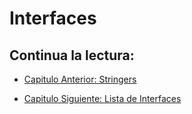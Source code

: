 # Interfaces

## Continua la lectura:

- [Capitulo Anterior: Stringers](./../39_Stringers)

- [Capitulo Siguiente: Lista de Interfaces](./../41_Lista-Interfaces)
